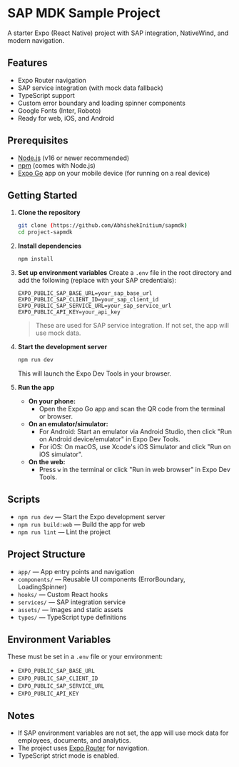 # SAP MDK Sample Project

A starter Expo (React Native) project with SAP integration, NativeWind, and modern navigation. 

## Features
- Expo Router navigation
- SAP service integration (with mock data fallback)
- TypeScript support
- Custom error boundary and loading spinner components
- Google Fonts (Inter, Roboto)
- Ready for web, iOS, and Android

## Prerequisites
- [Node.js](https://nodejs.org/) (v16 or newer recommended)
- [npm](https://www.npmjs.com/) (comes with Node.js)
- [Expo Go](https://expo.dev/client) app on your mobile device (for running on a real device)

## Getting Started

1. **Clone the repository**
   ```sh
   git clone (https://github.com/AbhishekInitium/sapmdk)
   cd project-sapmdk
   ```

2. **Install dependencies**
   ```sh
   npm install
   ```

3. **Set up environment variables**
   Create a `.env` file in the root directory and add the following (replace with your SAP credentials):
   ```env
   EXPO_PUBLIC_SAP_BASE_URL=your_sap_base_url
   EXPO_PUBLIC_SAP_CLIENT_ID=your_sap_client_id
   EXPO_PUBLIC_SAP_SERVICE_URL=your_sap_service_url
   EXPO_PUBLIC_API_KEY=your_api_key
   ```
   > These are used for SAP service integration. If not set, the app will use mock data.

4. **Start the development server**
   ```sh
   npm run dev
   ```
   This will launch the Expo Dev Tools in your browser.

5. **Run the app**
   - **On your phone:**
     - Open the Expo Go app and scan the QR code from the terminal or browser.
   - **On an emulator/simulator:**
     - For Android: Start an emulator via Android Studio, then click "Run on Android device/emulator" in Expo Dev Tools.
     - For iOS: On macOS, use Xcode's iOS Simulator and click "Run on iOS simulator".
   - **On the web:**
     - Press `w` in the terminal or click "Run in web browser" in Expo Dev Tools.

## Scripts
- `npm run dev` — Start the Expo development server
- `npm run build:web` — Build the app for web
- `npm run lint` — Lint the project

## Project Structure
- `app/` — App entry points and navigation
- `components/` — Reusable UI components (ErrorBoundary, LoadingSpinner)
- `hooks/` — Custom React hooks
- `services/` — SAP integration service
- `assets/` — Images and static assets
- `types/` — TypeScript type definitions

## Environment Variables
These must be set in a `.env` file or your environment:
- `EXPO_PUBLIC_SAP_BASE_URL`
- `EXPO_PUBLIC_SAP_CLIENT_ID`
- `EXPO_PUBLIC_SAP_SERVICE_URL`
- `EXPO_PUBLIC_API_KEY`

## Notes
- If SAP environment variables are not set, the app will use mock data for employees, documents, and analytics.
- The project uses [Expo Router](https://expo.github.io/router/docs) for navigation.
- TypeScript strict mode is enabled.

